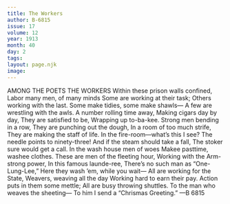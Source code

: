 ```yaml
---
title: The Workers
author: B-6815
issue: 17
volume: 12
year: 1913
month: 40
day: 2
tags:
layout: page.njk
image:
---
```

AMONG THE POETS    THE WORKERS    Within these prison walls confined,    Labor many men, of many minds    Some are working at their task;    Others working with the last.    Some make tidies, some make shawls—    A few are wrestling with the awls.    A number rolling time away,    Making cigars day by day,    They are satisfied to be,    Wrapping up to-ba-kee.    Strong men bending in a row,    They are punching out the dough,    In a room of too much strife,    They are making the staff of life.    In the fire-room—what’s this I see?    The needle points to ninety-three!    And if the steam should take a fall,    The stoker sure would get a call.    In the wash house men of woes    Makee pasttime, washee clothes.    These are men of the fleeting hour,    Working with the Arm-strong power,    In this famous launde-ree,    There’s no such man as “One-Lung-Lee,”    Here they wash ’em, while you wait—    All are working for the State,    Weavers, weaving all the day    Working hard to earn their pay.    Action puts in them some mettle;    All are busy throwing shuttles.    To the man who weaves the sheeting—    To him I send a “Chrismas Greeting.” —B 6815 
